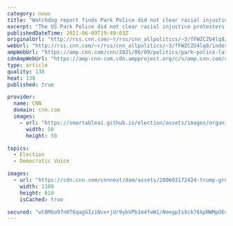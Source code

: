 ```yaml
---
category: news
title: "Watchdog report finds Park Police did not clear racial injustice protesters from Lafayette Park for Trump's visit to St. John's Church last June"
excerpt: "The US Park Police did not clear racial injustice protesters from Lafayette Park to allow for then-President Donald Trump's march to St. John's Church last June, but instead did so to allow a contractor to install a fence safely around the White House, according to a new inspector general report.\n  "
publishedDateTime: 2021-06-09T19:49:03Z
originalUrl: "http://rss.cnn.com/~r/rss/cnn_allpolitics/~3/fFWZCZU4lq8/index.html"
webUrl: "http://rss.cnn.com/~r/rss/cnn_allpolitics/~3/fFWZCZU4lq8/index.html"
ampWebUrl: "https://amp.cnn.com/cnn/2021/06/09/politics/park-police-lafayette-square-protesters-donald-trump-bible/index.html"
cdnAmpWebUrl: "https://amp-cnn-com.cdn.ampproject.org/c/s/amp.cnn.com/cnn/2021/06/09/politics/park-police-lafayette-square-protesters-donald-trump-bible/index.html"
type: article
quality: 138
heat: 138
published: true

provider:
  name: CNN
  domain: cnn.com
  images:
    - url: "https://smartableai.github.io/election/assets/images/organizations/cnn.com-50x50.jpg"
      width: 50
      height: 50

topics:
  - Election
  - Democratic Voice

images:
  - url: "https://cdn.cnn.com/cnnnext/dam/assets/200603172424-trump-group-walking-super-tease.jpg"
    width: 1100
    height: 619
    isCached: true

secured: "wt8M6o97n0T6qagGIziNvx+jUr9ybVPb1m4fwW1/NeegpIsXck76kpNWMpOEuuYc1rxaguDW4o3wQf7+Ptl4QJxtJcQXUVpStQUBzrjFHMyWzYsC0vvhRrobTu5B9e3yGeiA7pa0Q+e79C6JK99jl8b+tFL/xsnwMpvW85HBjr3rWmEI4zqGTaAwHRJC0KuYvmbnFz9qk3fij+xh60hiPBsACwxGbYhWpi6vR5zjrRsI8GsLAA5RUTHgSZskpWiuouko0ACeo/eNe8fgGB5T1PReQSe+HygQtXzho85/i2EqhIUW2peihT4lCUjSYERATThtgQzUc+X8M8/pnqItKyu0T2rkyhxS8wjjsy9OWow=;iohYOPznODtxjOHPmdb8Dg=="
---
```


